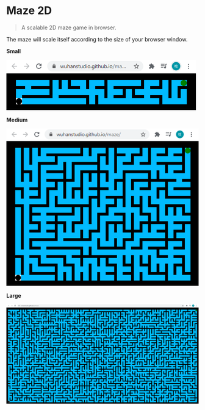 # Maze 2D

> A scalable 2D maze game in browser.

The maze will scale itself according to the size of your browser window.

**Small**

![doc](./doc/small.png)

**Medium**

![](./doc/medium.png)

**Large**

![](./doc/large.png)
